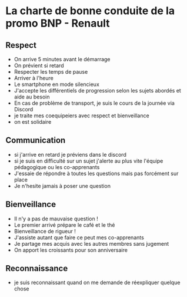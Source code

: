 
# La charte de bonne conduite de la promo BNP - Renault

## Respect

- On arrive 5 minutes avant le démarrage
- On prévient si retard
- Respecter les temps de pause
- Arriver à l'heure
- Le smartphone en mode silencieux
- J'accepte les différentiels de progression selon les sujets abordés et aide au besoin
- En cas de problème de transport, je suis le cours de la journée via Discord
- je traite mes coequipeiers avec respect et bienveillance
- on est solidaire


## Communication

- si j'arrive en retard je préviens dans le discord
- si je suis en difficulté sur un sujet j'alerte au plus vite l'équipe pédagogique ou les co-apprenants
- J'essaie de répondre à toutes les questions mais pas forcément sur place
- Je n'hesite jamais à poser une question


## Bienveillance

- Il n'y a pas de mauvaise question !
- Le premier arrivé prépare le café et le thé
- Bienveillance de rigueur !
- J'assiste autant que faire ce peut mes co-apprenants
- Je partage mes acquis avec les autres membres sans jugement 
- On apport les croissants pour son anniversaire
   
## Reconnaissance

- je suis reconnaissant quand on me demande de réexpliquer quelque chose
